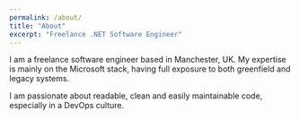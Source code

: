 ```yaml
---
permalink: /about/
title: "About"
excerpt: "Freelance .NET Software Engineer"
---
```


I am a freelance software engineer based in Manchester, UK. My expertise is mainly on the Microsoft stack, having full exposure to both greenfield and legacy systems.

I am passionate about readable, clean and easily maintainable code, especially in a DevOps culture.
